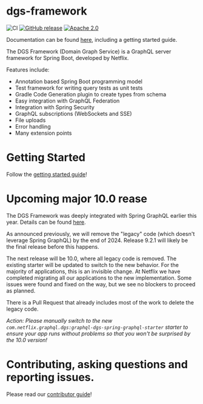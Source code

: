 # dgs-framework

![CI](https://github.com/Netflix/dgs-framework/workflows/CI/badge.svg?branch=master)
[![GitHub release](https://img.shields.io/github/v/release/Netflix/dgs-framework.svg)](https://GitHub.com/Netflix/dgs-framework/releases)
[![Apache 2.0](https://img.shields.io/github/license/nebula-plugins/gradle-netflixoss-project-plugin.svg)](http://www.apache.org/licenses/LICENSE-2.0)

Documentation can be found [here](https://netflix.github.io/dgs), including a getting started guide.

The DGS Framework (Domain Graph Service) is a GraphQL server framework for Spring Boot, developed by Netflix.

Features include:

* Annotation based Spring Boot programming model
* Test framework for writing query tests as unit tests
* Gradle Code Generation plugin to create types from schema
* Easy integration with GraphQL Federation
* Integration with Spring Security
* GraphQL subscriptions (WebSockets and SSE)
* File uploads
* Error handling
* Many extension points

# Getting Started

Follow the [getting started guide](https://netflix.github.io/dgs/getting-started/)!

# Upcoming major 10.0 rease
The DGS Framework was deeply integrated with Spring GraphQL earlier this year. 
Details can be found [here](https://netflix.github.io/dgs/spring-graphql-integration).

As announced previously, we will remove the "legacy" code (which doesn't leverage Spring GraphQL) by the end of 2024.
Release 9.2.1 will likely be the final release before this happens.

The next release will be 10.0, where all legacy code is removed. The existing starter will be updated to switch to the new behavior. For the majority of applications, this is an invisible change.
At Netflix we have completed migrating all our applications to the new implementation. Some issues were found and fixed on the way, but we see no blockers to proceed as planned.

There is a Pull Request that already includes most of the work to delete the legacy code.

*Action: Please manually switch to the new `com.netflix.graphql.dgs:graphql-dgs-spring-graphql-starter` starter to ensure your app runs without problems so that you won't be surprised by the 10.0 version!*


# Contributing, asking questions and reporting issues.

Please read our [contributor guide](CONTRIBUTING.md)!
